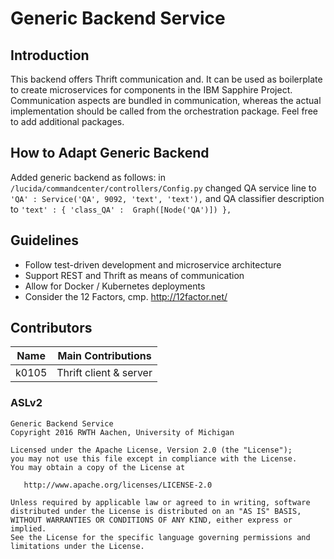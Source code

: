Generic Backend Service
=======================

## Introduction
This backend offers Thrift communication and. It can be used as boilerplate to
create microservices for components in the IBM Sapphire Project. Communication aspects are bundled in communication,
whereas the actual implementation should be called from the orchestration package. Feel free to add additional
packages.

## How to Adapt Generic Backend
Added generic backend as follows: in `/lucida/commandcenter/controllers/Config.py` changed QA service line to `'QA' : Service('QA', 9092, 'text', 'text'),` and QA classifier description to `'text' : { 'class_QA' :  Graph([Node('QA')]) },`

## Guidelines
- Follow test-driven development and microservice architecture
- Support REST and Thrift as means of communication
- Allow for Docker / Kubernetes deployments
- Consider the 12 Factors, cmp. http://12factor.net/

## Contributors
| Name        | Main Contributions          |
|-------------|-----------------------------|
| k0105       | Thrift client & server      |

### ASLv2
    Generic Backend Service
    Copyright 2016 RWTH Aachen, University of Michigan

    Licensed under the Apache License, Version 2.0 (the "License");
    you may not use this file except in compliance with the License.
    You may obtain a copy of the License at

       http://www.apache.org/licenses/LICENSE-2.0

    Unless required by applicable law or agreed to in writing, software
    distributed under the License is distributed on an "AS IS" BASIS,
    WITHOUT WARRANTIES OR CONDITIONS OF ANY KIND, either express or implied.
    See the License for the specific language governing permissions and
    limitations under the License.
